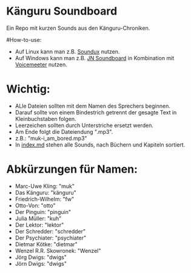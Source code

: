 # Känguru Soundboard
Ein Repo mit kurzen Sounds aus den Känguru-Chroniken.

#How-to-use:
- Auf Linux kann man z.B. [Soundux](https://github.com/D3SOX/Soundux) nutzen.
- Auf Windows kann man z.B. [JN Soundboard](https://gitlab.com/Jitnaught/JNSoundboard/-/blob/master/README.md) in Kombination mit [Voicemeeter](https://vb-audio.com/Voicemeeter/index.htm) nutzen.


# Wichtig:
- ALle Dateien sollten mit dem Namen des Sprechers beginnen.
- Darauf sollte von einem Bindestrich getrennt der gesagte Text in Kleinbuchstaben folgen.
- Leerzeichen sollten durch Unterstriche ersetzt werden.
- Am Ende folgt die Dateiendung ".mp3".
- z.B.: "muk-i_am_bored.mp3"
- In [index.md](index.md) stehen alle Sounds, nach Büchern und Kapiteln sortiert.

# Abkürzungen für Namen:
- Marc-Uwe Kling: "muk"
- Das Känguru: "känguru"
- Friedrich-Wilhelm: "fw"
- Otto-Von: "otto"
- Der Pinguin: "pinguin"
- Julia Müller: "kuh"
- Der Lektor: "lektor"
- Der Schredder: "schredder"
- Der Psychiater: "psychiater"
- Dietmar Kötke: "dietmar"
- Wenzel R.R. Skowronek: "Wenzel"
- Jörg Dwigs: "dwigs"
- Jörn Dwigs: "dwigs"
